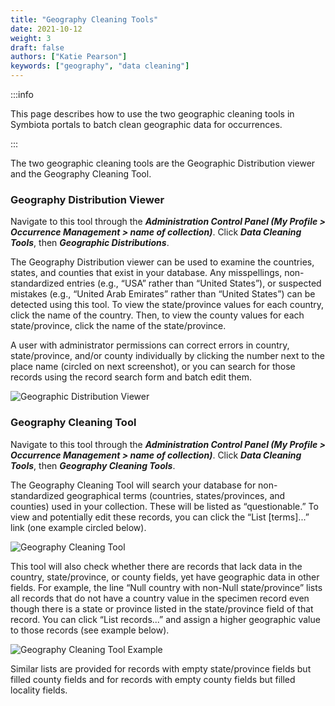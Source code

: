 ```yaml
---
title: "Geography Cleaning Tools"
date: 2021-10-12
weight: 3
draft: false
authors: ["Katie Pearson"]
keywords: ["geography", "data cleaning"]
---
```


:::info

This page describes how to use the two geographic cleaning tools in Symbiota portals to batch clean geographic data for occurrences.

:::

The two geographic cleaning tools are the Geographic Distribution viewer and the Geography Cleaning Tool.

### Geography Distribution Viewer

Navigate to this tool through the **_Administration Control Panel (My Profile > Occurrence Management > name of collection)_**. Click **_Data Cleaning Tools_**, then **_Geographic Distributions_**.

The Geography Distribution viewer can be used to examine the countries, states, and counties that exist in your database. Any misspellings, non-standardized entries (e.g., “USA” rather than “United States”), or suspected mistakes (e.g., “United Arab Emirates” rather than “United States”) can be detected using this tool. To view the state/province values for each country, click the name of the country. Then, to view the county values for each state/province, click the name of the state/province.

A user with administrator permissions can correct errors in country, state/province, and/or county individually by clicking the number next to the place name (circled on next screenshot), or you can search for those records using the record search form and batch edit them.

![Geographic Distribution Viewer](/img/geographicdistribution.jpg)

### Geography Cleaning Tool

Navigate to this tool through the **_Administration Control Panel (My Profile > Occurrence Management > name of collection)_**. Click **_Data Cleaning Tools_**, then **_Geography Cleaning Tools_**.

The Geography Cleaning Tool will search your database for non-standardized geographical terms (countries, states/provinces, and counties) used in your collection. These will be listed as “questionable.” To view and potentially edit these records, you can click the “List [terms]...” link (one example circled below).

![Geography Cleaning Tool](/img/geocleaningtool.jpg)

This tool will also check whether there are records that lack data in the country, state/province, or county fields, yet have geographic data in other fields. For example, the line “Null country with non-Null state/province” lists all records that do not have a country value in the specimen record even though there is a state or province listed in the state/province field of that record. You can click “List records...” and assign a higher geographic value to those records (see example below).

![Geography Cleaning Tool Example](/img/geocleaningexample.png)

Similar lists are provided for records with empty state/province fields but filled county fields and for records with empty county fields but filled locality fields.
